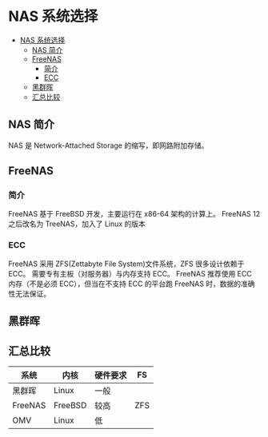 # NAS 系统选择

<!-- @import "[TOC]" {cmd="toc" depthFrom=1 depthTo=6 orderedList=false} -->

<!-- code_chunk_output -->

- [NAS 系统选择](#nas-系统选择)
  - [NAS 简介](#nas-简介)
  - [FreeNAS](#freenas)
    - [简介](#简介)
    - [ECC](#ecc)
  - [黑群晖](#黑群晖)
  - [汇总比较](#汇总比较)

<!-- /code_chunk_output -->

## NAS 简介

NAS 是 Network-Attached Storage 的缩写，即网路附加存储。

## FreeNAS

### 简介

FreeNAS 基于 FreeBSD 开发，主要运行在 x86-64 架构的计算上。
FreeNAS 12 之后改名为 TreeNAS，加入了 Linux 的版本

### ECC

FreeNAS 采用 ZFS(Zettabyte File System)文件系统，ZFS 很多设计依赖于 ECC。
需要专有主板（对服务器）与内存支持 ECC。
FreeNAS 推荐使用 ECC 内存（不是必须 ECC），但当在不支持 ECC 的平台跑 FreeNAS 时，数据的准确性无法保证。

## 黑群晖

## 汇总比较

| 系统    | 内核    | 硬件要求 | FS  |
| ------- | ------- | -------- | --- |
| 黑群晖  | Linux   | 一般     |
| FreeNAS | FreeBSD | 较高     | ZFS |
| OMV     | Linux   | 低       |
